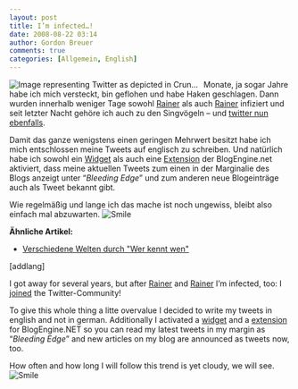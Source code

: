 ```yaml
---
layout: post
title: I’m infected…!
date: 2008-08-22 03:14
author: Gordon Breuer
comments: true
categories: [Allgemein, English]
---
```

<p><img style="border-right: medium none; border-top: medium none; display: block; margin: 0px 10px 0px 0px; border-left: medium none; border-bottom: medium none" src="http://anheledirwp.blob.core.windows.net/wordpress/2008/08/2755v2-max-250x250.png" alt="Image representing Twitter as depicted in Crun..." align="left" />Monate, ja sogar Jahre habe ich mich versteckt, bin geflohen und habe Haken geschlagen. Dann wurden innerhalb weniger Tage sowohl <a href="http://cyrons-blog.spaces.live.com/Blog/cns!EDC7BE32144334A!464.entry" target="_blank">Rainer</a> als auch <a href="http://dotnet-forum.de/blogs/rainerschuster/archive/2008/08/18/nun-twitter-ich-auch.aspx" target="_blank">Rainer</a> infiziert und seit letzter Nacht geh&ouml;re ich auch zu den Singv&ouml;geln &ndash; und <a href="http://www.twitter.com/Anheledir" target="_blank">twitter nun ebenfalls</a>.</p>
<p>Damit das ganze wenigstens einen geringen Mehrwert besitzt habe ich mich entschlossen meine Tweets auf englisch zu schreiben. Und nat&uuml;rlich habe ich sowohl ein <a href="http://blog.madskristensen.dk/post/Twitter-widget-example.aspx" target="_blank">Widget</a> als auch eine <a href="http://www.inq.net/post/2008/08/02/Notify-Twitter-of-Blog-Post-Extension-for-BlogEngineNET.aspx" target="_blank">Extension</a> der BlogEngine.net aktiviert, dass meine aktuellen Tweets zum einen in der Marginalie des Blogs anzeigt unter &ldquo;<em>Bleeding Edge</em>&rdquo; und zum anderen neue Blogeintr&auml;ge auch als Tweet bekannt gibt.</p>
<p>Wie regelm&auml;&szlig;ig und lange ich das mache ist noch ungewiss, bleibt also einfach mal abzuwarten. <img src="http://anheledirwp.blob.core.windows.net/wordpress/2008/08/regular_smile.gif" alt="Smile" /></p>
<p><strong>&Auml;hnliche Artikel:</strong></p>
<ul>
<li class="zemanta-article-ul-li"><a href="http://wiredearthblog.com/de/2008/08/germanverschiedene-welten/">Verschiedene Welten durch "Wer kennt wen"</a> </li>
</ul>
<p>[addlang]</p>
<p>I got away for several years, but after <a href="http://cyrons-blog.spaces.live.com/Blog/cns!EDC7BE32144334A!464.entry" target="_blank">Rainer</a> and <a href="http://dotnet-forum.de/blogs/rainerschuster/archive/2008/08/18/nun-twitter-ich-auch.aspx" target="_blank">Rainer</a> I&rsquo;m infected, too: I <a href="http://www.twitter.com/Anheledir" target="_blank">joined</a> the Twitter-Community!</p>
<p>To give this whole thing a litte overvalue I decided to write my tweets in english and not in german. Additionally I activated a <a href="http://blog.madskristensen.dk/post/Twitter-widget-example.aspx" target="_blank">widget</a> and a <a href="http://www.inq.net/post/2008/08/02/Notify-Twitter-of-Blog-Post-Extension-for-BlogEngineNET.aspx" target="_blank">extension</a> for BlogEngine.NET so you can read my latest tweets in my margin as &ldquo;<em>Bleeding Edge</em>&rdquo; and new articles on my blog are announced as tweets now, too.</p>
<p>How often and how long I will follow this trend is yet cloudy, we will see. <img src="http://anheledirwp.blob.core.windows.net/wordpress/2008/08/regular_smile.gif" alt="Smile" /></p>
